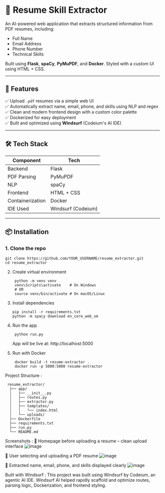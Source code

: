 # 🧠 Resume Skill Extractor

An AI-powered web application that extracts structured information from PDF resumes, including:
- Full Name
- Email Address
- Phone Number
- Technical Skills

Built using **Flask**, **spaCy**, **PyMuPDF**, and **Docker**. Styled with a custom UI using HTML + CSS.

---

## 🚀 Features

✅ Upload `.pdf` resumes via a simple web UI  
✅ Automatically extract name, email, phone, and skills using NLP and regex  
✅ Clean and modern frontend design with a custom color palette  
✅ Dockerized for easy deployment  
✅ Built and optimized using **Windsurf** (Codeium's AI IDE)

---

## 🛠️ Tech Stack

| Component       | Tech        |
|----------------|-------------|
| Backend        | Flask       |
| PDF Parsing    | PyMuPDF     |
| NLP            | spaCy       |
| Frontend       | HTML + CSS  |
| Containerization | Docker     |
| IDE Used       | Windsurf (Codeium) |

---

## 📦 Installation

### 1. Clone the repo

    git clone https://github.com/YOUR_USERNAME/resume_extractor.git
    cd resume_extractor

2. Create virtual environment

        python -m venv venv
        venv\Scripts\activate    # On Windows
        # OR
        source venv/bin/activate # On macOS/Linux
 3. Install dependencies
    
        pip install -r requirements.txt
        python -m spacy download en_core_web_sm
    
 4. Run the app 

         python run.py
    
    App will be live at: http://localhost:5000
  
5. Run with Docker

        docker build -t resume-extractor .
        docker run -p 5000:5000 resume-extractor
   
 Project Structure :

     resume_extractor/
      ├── app/
      │   ├── __init__.py
      │   ├── routes.py
      │   ├── extractor.py
      │   ├── templates/
      │   │   └── index.html
      │   └── uploads/
      ├── Dockerfile
      ├── requirements.txt
      ├── run.py
      └── README.md

 Screenshots :
  🔹 Homepage before uploading a resume – clean upload interface
  ![image](https://github.com/user-attachments/assets/d8fdfde2-4dac-4059-a17c-54676c977541)

  🔹 User selecting and uploading a PDF resume
  ![image](https://github.com/user-attachments/assets/7f86fb56-b890-49ce-99ce-abe24d3365f4)

  🔹 Extracted name, email, phone, and skills displayed clearly
  ![image](https://github.com/user-attachments/assets/987e50c4-1975-4818-96d9-8a5ff61a5515)

Built with Windsurf :
This project was built using Windsurf by Codeium, an agentic AI IDE.
Windsurf AI helped rapidly scaffold and optimize routes, parsing logic, Dockerization, and frontend styling.




  
